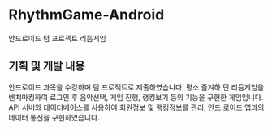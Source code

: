 # RhythmGame-Android
안드로이드 텀 프로젝트 리듬게임

## 기획 및 개발 내용
안드로이드 과목을 수강하며 텀 프로젝트로 제출하였습니다. 평소 즐겨하 던 리듬게임을 벤치마킹하여 로그인 후 음악선택, 게임 진행, 랭킹보기 등의 기능을 구현한 게임입니다.
API 서버와 데이터베이스를 사용하여 회원정보 및 랭킹정보를 관리, 안드 로이드 앱과의 데이터 통신을 구현하였습니다.
